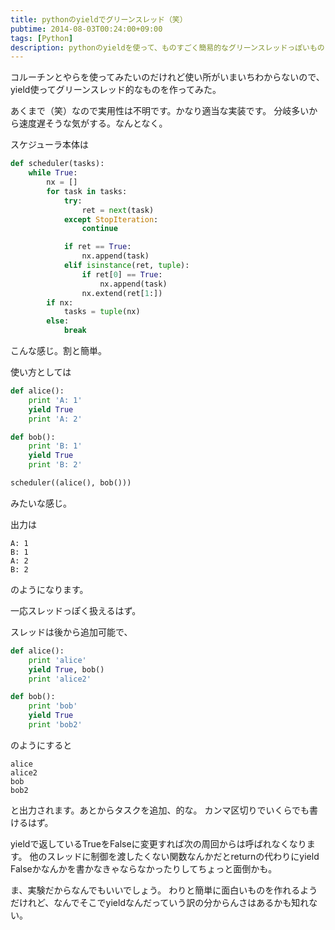 ```yaml
---
title: pythonのyieldでグリーンスレッド（笑）
pubtime: 2014-08-03T00:24:00+09:00
tags: [Python]
description: pythonのyieldを使って、ものすごく簡易的なグリーンスレッドっぽいものを実装してみました。
---
```


コルーチンとやらを使ってみたいのだけれど使い所がいまいちわからないので、yield使ってグリーンスレッド的なものを作ってみた。

あくまで（笑）なので実用性は不明です。かなり適当な実装です。
分岐多いから速度遅そうな気がする。なんとなく。

スケジューラ本体は
``` python
def scheduler(tasks):
    while True:
        nx = []
        for task in tasks:
            try:
                ret = next(task)
            except StopIteration:
                continue

            if ret == True:
                nx.append(task)
            elif isinstance(ret, tuple):
                if ret[0] == True:
                    nx.append(task)
                nx.extend(ret[1:])
        if nx:
            tasks = tuple(nx)
        else:
            break
```
こんな感じ。割と簡単。

使い方としては
``` python
def alice():
    print 'A: 1'
    yield True
    print 'A: 2'

def bob():
    print 'B: 1'
    yield True
    print 'B: 2'

scheduler((alice(), bob()))
```
みたいな感じ。

出力は
```
A: 1
B: 1
A: 2
B: 2
```
のようになります。

一応スレッドっぽく扱えるはず。

スレッドは後から追加可能で、
``` python
def alice():
    print 'alice'
    yield True, bob()
    print 'alice2'

def bob():
    print 'bob'
    yield True
    print 'bob2'
```
のようにすると
```
alice
alice2
bob
bob2
```
と出力されます。あとからタスクを追加、的な。
カンマ区切りでいくらでも書けるはず。

yieldで返しているTrueをFalseに変更すれば次の周回からは呼ばれなくなります。
他のスレッドに制御を渡したくない関数なんかだとreturnの代わりにyield Falseかなんかを書かなきゃならなかったりしてちょっと面倒かも。

ま、実験だからなんでもいいでしょう。
わりと簡単に面白いものを作れるようだけれど、なんでそこでyieldなんだっていう訳の分からんさはあるかも知れない。
